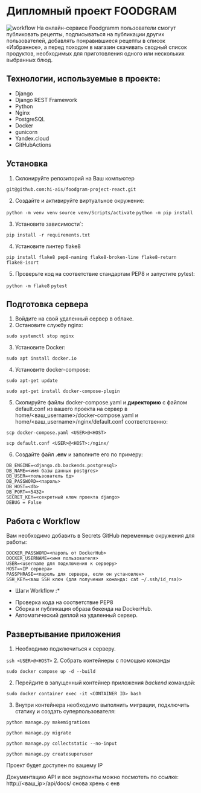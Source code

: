 # Дипломный проект FOODGRAM

![workflow](https://github.com/hi-ais/foodgram-project-react/actions/workflows/foodgram_workflow.yml/badge.svg)
На онлайн-сервисе Foodgramm пользователи смогут публиковать рецепты, подписываться на публикации других пользователей, добавлять понравившиеся рецепты в список «Избранное», а перед походом в магазин скачивать сводный список продуктов, необходимых для приготовления одного или нескольких выбранных блюд.

## Технологии, используемые в проекте:
- Django
- Django REST Framework
- Python
- Nginx
- PostgreSQL
- Docker
- gunicorn
- Yandex.cloud
- GitHubActions

##  Установка
1. Склонируйте репозиторий на Ваш компьютер

`git@github.com:hi-ais/foodgram-project-react.git`

2. Создайте и активируйте виртуальное окружение:

`python -m venv venv`
`source venv/Scripts/activate`
`python -m pip install`

3. Установите зависимости`:

`pip install -r requirements.txt`

4. Установите линтер flake8

`pip install flake8 pep8-naming flake8-broken-line flake8-return flake8-isort`

5. Проверьте код на соответствие стандартам PEP8 и запустите pytest:

`python -m flake8`
`pytest`

##  Подготовка сервера

1. Войдите на свой удаленный сервер в облаке.
2. Остановите службу nginx:

`sudo systemctl stop nginx`

3. Установите Docker:

`sudo apt install docker.io`

4. Установите docker-compose:

`sudo apt-get update`

`sudo apt-get install docker-compose-plugin`

5. Скопируйте файлы docker-compose.yaml и  **директорию** с файлом default.conf из вашего проекта на сервер в home/<ваш_username>/docker-compose.yaml и home/<ваш_username>/nginx/default.conf соответственно:

`scp docker-compose.yaml <USER>@<HOST>`

`scp default.conf <USER>@<HOST>:/nginx/`

6. Создайте файл **.env** и заполните его по примеру:
```
DB_ENGINE=<django.db.backends.postgresql>
DB_NAME=<имя базы данных postgres>
DB_USER=<пользователь бд>
DB_PASSWORD=<пароль>
DB_HOST=<db>
DB_PORT=<5432>
SECRET_KEY=<секретный ключ проекта django>
DEBUG = False
```
## Работа с Workflow
Вам необходимо добавить в Secrets GitHub переменные окружения для работы:
```
DOCKER_PASSWORD=<пароль от DockerHub>
DOCKER_USERNAME=<имя пользователя>
USER=<username для подключения к серверу>
HOST=<IP сервера>
PASSPHRASE=<пароль для сервера, если он установлен>
SSH_KEY=<ваш SSH ключ (для получения команда: cat ~/.ssh/id_rsa)>

```

* Шаги Workflow :*

- Проверка кода на соответствие PEP8
- Сборка и публикация образа бекенда на DockerHub.
- Автоматический деплой на удаленный сервер.

##  Развертывание приложения

1. Необходимо подключиться к серверу.

`ssh <USER>@<HOST>` 
2. Собрать контейнеры с помощью команды

`sudo docker compose up -d --build`

2. Перейдите в запущенный контейнер приложения *backend* командой:

`sudo docker container exec -it <CONTAINER ID> bash`

3. Внутри контейнера необходимо выполнить миграции, подключить статику и создать суперпользователя:

`python manage.py makemigrations`

`python manage.py migrate`

`python manage.py collectstatic --no-input`

`python manage.py createsuperuser`

Проект будет доступен по вашему IP

Документацию API и все эндпоинты можно посмотеть по ссылке:  http://<ваш_ip>/api/docs/
снова хрень с енв
